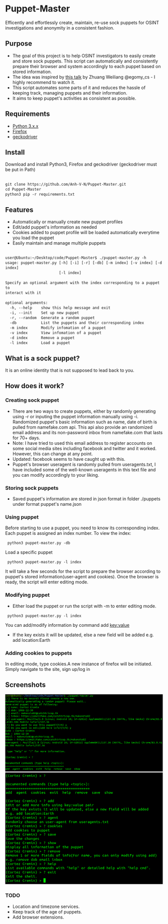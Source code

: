 # Puppet-Master

Efficently and effortlessly create, maintain, re-use sock puppets for OSINT investigations and anonymity in a consistent fashion.

## Purpose 
- The goal of this project is to help OSINT investigators to easily create and store sock puppets. This script can automatically and consistently prepare their browser and system accordingly to each puppet based on stored information.
- The idea was inspired by [this talk](https://www.youtube.com/watch?v=v8EP6xOcB8M) by Zhuang Weiliang @egomy_cs - I highly recommend to watch it.
- This script automates some parts of it and reduces the hassle of keeping track, managing puppets and their information.
- It aims to keep puppet's activities as consistent as possible.
## Requirements 
- [Python 3.x.x](https://www.python.org/downloads/)
- [Firefox](https://www.mozilla.org/en-CA/firefox/all/#product-desktop-release) 
- [geckodriver](https://github.com/mozilla/geckodriver/releases)
## Install
Download and install Python3, Firefox and geckodriver (geckodriver must be put in Path)
<pre><code>
git clone https://github.com/Anh-V-N/Puppet-Master.git
cd Puppet-Master
python3 pip -r requirements.txt
</code></pre>

## Features
- Automatically or manually create new puppet profiles
- Edit/add puppet's information as needed
- Cookies added to puppet profile will be loaded automatically everytime you load the puppet
- Easily maintain and manage multiple puppets

<pre><code>
user@Ubuntu:~/Desktop/code/Puppet-Master$ ./puppet-master.py -h
usage: puppet-master.py [-h] [-i] [-r] [-db] [-m index] [-v index] [-d index]
                        [-l index]

Specify an optional argument with the index corresponding to a puppet to
interact with it

optional arguments:
  -h, --help    show this help message and exit
  -i, --init    Set up new puppet
  -r, --random  Generate a random puppet
  -db           List the puppets and their corresponding index
  -m index      Modify infomation of a puppet
  -v index      View infomation of a puppet
  -d index      Remove a puppet
  -l index      Load a puppet
</code></pre>
## What is a sock puppet?
It is an online identity that is not supposed to lead back to you.
## How does it work?
### Creating sock puppet
- There are two ways to create puppets, either by randomly generating using -r or inputing the puppet information manually using -i. Randomized puppet's basic information such as name, date of birth is pulled from namefake.com api. This api also provide an randomized email address and its non-password inbox from namefake.com that lasts for 70+ days. 
- Note: I have tried to used this email address to register accounts on some social media sites including facebook and twitter and it worked. However, this can change at any point.
- Updated: facebook seems to have caught up with this.
- Puppet's browser useragent is randomly pulled from useragents.txt, I have included some of the well-known useragents in this text file and you can modify accordingly to your liking.
### Storing sock puppets
- Saved puppet's information are stored in json format in folder ./puppets under format puppet's name.json
### Using puppet
Before starting to use a puppet, you need to know its corresponding index. Each puppet is assigned an index number. To view the index: <pre><code> python3 puppet-master.py -db </code></pre>
Load a specific puppet
<pre><code> python3 puppet-master.py -l index </code></pre>
It will take a few seconds for the script to prepare the browser according to puppet's stored information(user-agent and cookies). Once the browser is ready, the script will enter editing mode.
### Modifying puppet
- Either load the puppet or run the script with -m to enter editing mode.
<pre><code> python3 puppet-master.py -l index </code></pre>
You can add/modify information by command add <key:value> 
- If the key exists it will be updated, else a new field will be added e.g. add location:Earth
### Adding cookies to puppets
In editing mode, type cookies.A new instance of firefox will be initiated. Simply navigate to the site, sign up/log in 

### 

## Screenshots
<img src='./screenshots/Screenshot from 2020-07-10 22-15-05.png'>
<img src='./screenshots/Screenshot from 2020-07-10 22-19-07.png'>

### TODO 
- Location and timezone services.
- Keep track of the age of puppets.
- Add browser extensions.

